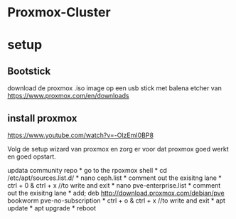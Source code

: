 # Proxmox-Cluster


# setup

## Bootstick
download de proxmox .iso image op een usb stick met balena etcher van https://www.proxmox.com/en/downloads

## install proxmox
https://www.youtube.com/watch?v=-OlzEmI0BP8

Volg de setup wizard van proxmox en zorg er voor dat proxmox goed werkt en goed opstart.

updata community repo
    * go to the rpoxmox shell
    * cd /etc/apt/sources.list.d/
    * nano ceph.list
    * comment out the exisitng lane
    * ctrl + 0 & ctrl + x  //to write and exit
    * nano pve-enterprise.list
    * comment out the exisitng lane
    * add; deb http://download.proxmox.com/debian/pve bookworm pve-no-subscription
    * ctrl + o & ctrl + x  //to write and exit
    * apt update
    * apt upgrade
    * reboot

